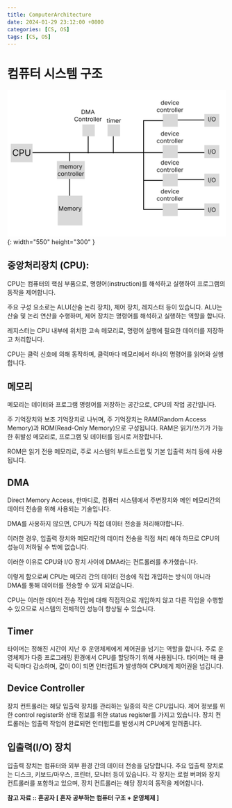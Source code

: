 ```yaml
---
title: ComputerArchitecture
date: 2024-01-29 23:12:00 +0800
categories: [CS, OS]
tags: [CS, OS]
---
```

# 컴퓨터 시스템 구조
 ![computer-system-architecture](/assets/img/cs/computer-system-architecture.png){: width="550" height="300" }<br/>    
## 중앙처리장치 (CPU):
CPU는 컴퓨터의 핵심 부품으로, 명령어(instruction)를 해석하고 실행하여 프로그램의 동작을 제어합니다.

주요 구성 요소로는 ALU(산술 논리 장치), 제어 장치, 레지스터 등이 있습니다.
ALU는 산술 및 논리 연산을 수행하며, 제어 장치는 명령어를 해석하고 실행하는 역할을 합니다.

레지스터는 CPU 내부에 위치한 고속 메모리로, 명령어 실행에 필요한 데이터를 저장하고 처리합니다.

CPU는 클럭 신호에 의해 동작하며, 클럭마다 메모리에서 하나의 명령어를 읽어와 실행합니다.

## 메모리
메모리는 데이터와 프로그램 명령어를 저장하는 공간으로, CPU의 작업 공간입니다.

주 기억장치와 보조 기억장치로 나뉘며, 주 기억장치는 RAM(Random Access Memory)과 ROM(Read-Only Memory)으로 구성됩니다.
RAM은 읽기/쓰기가 가능한 휘발성 메모리로, 프로그램 및 데이터를 임시로 저장합니다.

ROM은 읽기 전용 메모리로, 주로 시스템의 부트스트랩 및 기본 입출력 처리 등에 사용됩니다.

## DMA
Direct Memory Access, 한마디로, 컴퓨터 시스템에서 주변장치와 메인 메모리간의 데이터 전송을 위해 사용되는 기술입니다.

DMA를 사용하지 않으면, CPU가 직접 데이터 전송을 처리해야합니다.

이러한 경우, 입출력 장치와 메모리간의 데이터 전송을 직접 처리 해야 하므로 CPU의 성능이 저하될 수 밖에 없습니다.

이러한 이유로 CPU와 I/O 장치 사이에 DMA라는 컨트롤러를 추가했습니다.

이렇게 함으로써 CPU는 메모리 간의 데이터 전송에 직접 개입하는 방식이 아니라 DMA를 통해 데이터를 전송할 수 있게 되었습니다.

CPU는 이러한 데이터 전송 작업에 대해 직접적으로 개입하지 않고 다른 작업을 수행할 수 있으므로 시스템의 전체적인 성능이 향상될 수 있습니다.

## Timer
타이머는 정해진 시간이 지난 후 운영체제에게 제어권을 넘기는 역할을 합니다.
주로 운영체제가 다중 프로그래밍 환경에서 CPU를 할당하기 위해 사용됩니다.
타이머는 매 클럭 틱마다 감소하며, 값이 0이 되면 인터럽트가 발생하여 CPU에게 제어권을 넘깁니다.

## Device Controller
장치 컨트롤러는 해당 입출력 장치를 관리하는 일종의 작은 CPU입니다.
제어 정보를 위한 control register와 상태 정보를 위한 status register를 가지고 있습니다.
장치 컨트롤러는 입출력 작업이 완료되면 인터럽트를 발생시켜 CPU에게 알려줍니다.

## 입출력(I/O) 장치
입출력 장치는 컴퓨터와 외부 환경 간의 데이터 전송을 담당합니다.
주요 입출력 장치로는 디스크, 키보드/마우스, 프린터, 모니터 등이 있습니다.
각 장치는 로컬 버퍼와 장치 컨트롤러를 포함하고 있으며, 장치 컨트롤러는 해당 장치의 동작을 제어합니다.

**참고 자료 :: 혼공자 [ 혼자 공부하는 컴퓨터 구조 + 운영체제 ]**  